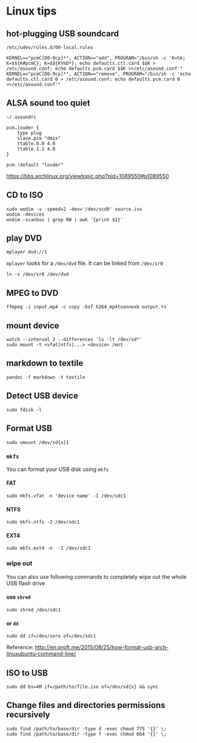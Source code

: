 Linux tips
==========

hot-plugging USB soundcard
--------------------------

`/etc/udev/rules.d/00-local.rules`

```
KERNEL=="pcmC[D0-9cp]*", ACTION=="add", PROGRAM="/bin/sh -c 'K=%k; K=$${K#pcmC}; K=$${K%%D*}; echo defaults.ctl.card $$K > /etc/asound.conf; echo defaults.pcm.card $$K >>/etc/asound.conf'"
KERNEL=="pcmC[D0-9cp]*", ACTION=="remove", PROGRAM="/bin/sh -c 'echo defaults.ctl.card 0 > /etc/asound.conf; echo defaults.pcm.card 0 >>/etc/asound.conf'"
```

ALSA sound too quiet
--------------------

`~/.asoundrc`

```
pcm.louder {
	type plug
	slave.pcm "dmix"
	ttable.0.0 4.0
	ttable.1.1 4.0
}

pcm.!default "louder"
```

https://bbs.archlinux.org/viewtopic.php?pid=1089550#p1089550

CD to ISO
---------

    sudo wodim -v -speed=2 -dev='/dev/scd0' source.iso
    wodim -devices
    wodim -scanbus | grep RW | awk '{print $1}'

play DVD
--------

    mplayer dvd://1

`mplayer` looks for a `/dev/dvd` file. It can be linked from `/dev/sr0`

    ln -s /dev/sr0 /dev/dvd
    
MPEG to DVD
-----------

    ffmpeg -i input.mp4 -c copy -bsf h264_mp4toannexb output.ts

mount device
------------

    watch --interval 3 --differences 'ls -lt /dev/sd*'
    sudo mount -t <vfat|ntfs|...> <device> /mnt

markdown to textile
-------------------

    pandoc -f markdown -t textile


Detect USB device
-----------------

    sudo fdisk -l

Format USB
----------

    sudo umount /dev/sd{x}1

### `mkfs`

You can format your USB disk using `mkfs`

#### FAT

    sudo mkfs.vfat -n 'device name' -I /dev/sdc1

#### NTFS

    sudo mkfs.ntfs -I /dev/sdc1

#### EXT4

    sudo mkfs.ext4 -n  -I /dev/sdc1

### wipe out

You can also use following commands to completely wipe out the whole USB flash drive

#### use `shred`

    sudo shred /dev/sdc1

#### or `dd`

    sudo dd if=/dev/zero of=/dev/sdc1

Reference: <http://en.proft.me/2015/08/25/how-format-usb-arch-linuxubuntu-command-line/>

ISO to USB
----------

    sudo dd bs=4M if=/path/to/file.iso of=/dev/sd{x} && sync

Change files and directories permissions recursively
----------------------------------------------------

    sudo find /path/to/base/dir -type d -exec chmod 775 '{}' \;
    sudo find /path/to/base/dir -type f -exec chmod 664 '{}' \;
